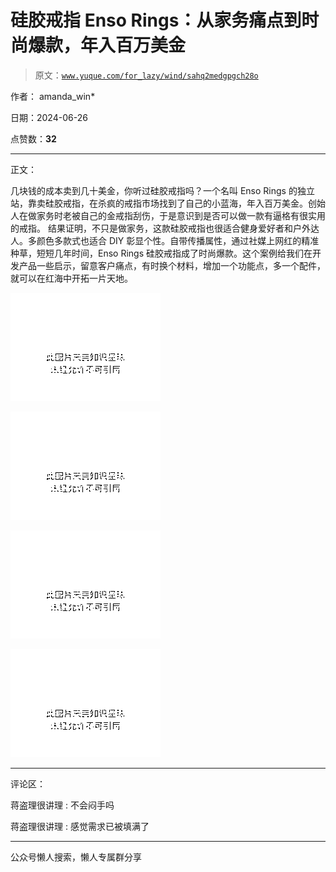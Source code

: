 # 硅胶戒指 Enso Rings：从家务痛点到时尚爆款，年入百万美金

> 原文：[`www.yuque.com/for_lazy/wind/sahq2medgpgch28o`](https://www.yuque.com/for_lazy/wind/sahq2medgpgch28o)

作者： amanda_win*

日期：2024-06-26

点赞数：**32**

* * *

正文：

几块钱的成本卖到几十美金，你听过硅胶戒指吗？一个名叫 Enso
Rings 的独立站，靠卖硅胶戒指，在杀疯的戒指市场找到了自己的小蓝海，年入百万美金。创始人在做家务时老被自己的金戒指刮伤，于是意识到是否可以做一款有逼格有很实用的戒指。
结果证明，不只是做家务，这款硅胶戒指也很适合健身爱好者和户外达人。多颜色多款式也适合 DIY 彰显个性。自带传播属性，通过社媒上网红的精准种草，短短几年时间，Enso
Rings 硅胶戒指成了时尚爆款。这个案例给我们在开发产品一些启示，留意客户痛点，有时换个材料，增加一个功能点，多一个配件，就可以在红海中开拓一片天地。

![](img/950483f9f780f75caa077afc7e830dbe.png "None")

![](img/0c8de48eb34995bad9e2f763b3961500.png "None")

![](img/1133c54efed47120f6f2fe9df28d25c9.png "None")

![](img/9b8d675d8b0f9d73b93c0a0dfd2c649a.png "None")

* * *

评论区：

蒋盗理很讲理 : 不会闷手吗

蒋盗理很讲理 : 感觉需求已被填满了

* * *

公众号懒人搜索，懒人专属群分享